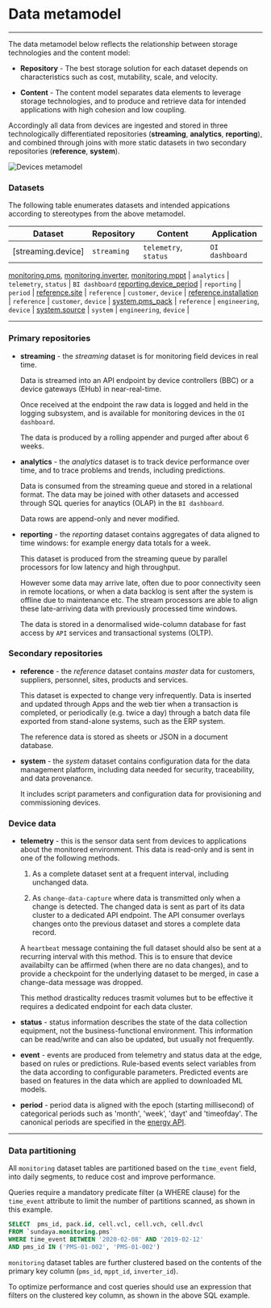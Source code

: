 # Data metamodel
---

The data metamodel below reflects the relationship between storage technologies and the content model:

- __Repository__ - The best storage solution for each dataset depends on characteristics such as cost, mutability, scale, and velocity. 

- __Content__ - The content model separates data elements to leverage storage technologies, and to produce and retrieve data for intended applications with high cohesion and low coupling.

Accordingly all data from devices are ingested and stored in three technologically differentiated repositories (**streaming**, **analytics**, **reporting**), and combined through joins with more static datasets in two secondary repositories (**reference**, **system**). 


![Devices metamodel](/images/dataset-metamodel.png)

### Datasets 

The following table enumerates datasets and intended appications according to stereotypes from the above metamodel.

Dataset | Repository | Content | Application
--- | --- | --- | ---
[streaming.device] | `streaming` | `telemetry`, `status` | `OI dashboard`
[monitoring.pms](https://docs.sundaya.monitored.equipment/docs/api.sundaya.monitored.equipment/0/c/Implementation/Datasets/monitoring/pms),
[monitoring.inverter](https://docs.sundaya.monitored.equipment/docs/api.sundaya.monitored.equipment/0/c/Implementation/Datasets/monitoring/inverter), 
[monitoring.mppt](https://docs.sundaya.monitored.equipment/docs/api.sundaya.monitored.equipment/0/c/Implementation/Datasets/monitoring/mppt) | `analytics` | `telemetry`, `status` | `BI dashboard`
[reporting.device_period](https://docs.sundaya.monitored.equipment/docs/api.sundaya.monitored.equipment/0/c/Implementation/Datasets/reporting/monitoring) | `reporting` | `period` |
[reference.site](https://docs.sundaya.monitored.equipment/docs/api.sundaya.monitored.equipment/0/c/Implementation/Datasets/reference/site) | `reference` | `customer`, `device` |
[reference.installation](https://docs.sundaya.monitored.equipment/docs/api.sundaya.monitored.equipment/0/c/Implementation/Datasets/reference/installation) | `reference` | `customer`, `device` |
[system.pms_pack](https://docs.sundaya.monitored.equipment/docs/api.sundaya.monitored.equipment/0/c/Implementation/Datasets/system/pms_pack) | `reference` | `engineering`, `device` |
[system.source](https://docs.sundaya.monitored.equipment/docs/api.sundaya.monitored.equipment/0/c/Implementation/Datasets/system/source) | `system` | `engineering`, `device` |

---

### Primary repositories 

- **streaming** - the _streaming_ dataset is for monitoring field devices in real time. 

    Data is streamed into an API endpoint by device controllers (BBC) or a device gateways (EHub) in near-real-time. 

    Once received at the endpoint the raw data is logged and held in the logging subsystem, and is available for monitoring devices in the `OI dashboard`.
    
    The data is produced by a rolling appender and purged after about 6 weeks. 

- **analytics** - the _analytics_ dataset is to track device performance over time, and to trace problems and trends, including predictions.

    Data is consumed from the streaming queue and stored in a relational format. The data may be joined with other datasets and accessed through SQL queries for anaytics (OLAP) in the `BI dashboard`.
    
    Data rows are append-only and never modified. 

    
- **reporting** - the _reporting_ dataset contains aggregates of data aligned to time windows: for example energy data totals for a week.

    This dataset is produced from the streaming queue by parallel processors for low latency and high throughput. 

    However some data may arrive late, often due to poor connectivity seen in remote locations, or when a data backlog is sent after the system is offline due to maintenance etc. The stream processors are able to align these late-arriving data with previously processed time windows.

    The data is stored in a denormalised wide-column database for fast access by `API` services and transactional systems (OLTP).
    
### Secondary repositories 

- **reference** - the _reference_ dataset contains _master_ data for customers, suppliers, personnel, sites, products and services. 

    This dataset is expected to change very infrequently. Data is inserted and updated through Apps and the web tier when a transaction is completed, or periodically (e.g. twice a day) through a batch data file exported from stand-alone systems, such as the ERP system. 
    
    The reference data is stored as sheets or JSON in a document database.

- **system** - the _system_ dataset contains configuration data for the data management platform, including data needed for security, traceability, and data provenance. 

    It includes script parameters and configuration data for provisioning and commissioning devices.

### Device data

- **telemetry** - this is the sensor data sent from devices to applications about the monitored environment. This data is read-only and is sent in one of the following methods.

    1. As a complete dataset sent at a frequent interval, including unchanged data.

    2. As `change-data-capture` where data is transmitted only when a change is detected. The changed data is sent as part of its data cluster to a dedicated API endpoint. The API consumer overlays changes onto the previous dataset and stores a complete data record.   
    
    A `heartbeat` message containing the full dataset should also be sent at a recurring interval with this method. This is to ensure that device availabilty can be affirmed (when there are no data changes), and to provide a checkpoint for the underlying dataset to be merged, in case a change-data message was dropped.

    This method drasticallty reduces trasmit volumes but to be effective it requires a dedicated endpoint for each data cluster.  

- **status** - status information describes the state of the data collection equipment, not the business-functional environment. This information can be read/write and can also be updated, but usually not frequently.
 
- **event** - events are produced from telemetry and status data at the edge, based on rules or predictions. Rule-based events select variables from the data according to configurable parameters. Predicted events are based on features in the data which are applied to downloaded ML models. 

- **period** - period data is aligned with the epoch (starting millisecond) of categorical periods such as 'month', 'week', 'dayt' and 'timeofday'. The canonical periods are specified in the [energy API](https://docs.sundaya.monitored.equipment/docs/api.sundaya.monitored.equipment/0/c/Getting%20Started/API%20Overview/Energy%20API).

---

### Data partitioning

All `monitoring` dataset tables are partitioned based on the `time_event` field, into daily segments, to reduce cost and improve performance. 

Queries require a mandatory predicate filter (a WHERE clause) for the `time_event` attribute to limit the number of partitions scanned, as shown in this example.

```sql
SELECT 	pms_id, pack.id, cell.vcl, cell.vch, cell.dvcl
FROM `sundaya.monitoring.pms`
WHERE time_event BETWEEN '2020-02-08' AND '2019-02-12'
AND pms_id IN ('PMS-01-002', 'PMS-01-002')
```

`monitoring` dataset tables are further clustered based on the contents of the primary key column (`pms_id`, `mppt_id`, `inverter_id`).

To optimize performance and cost queries should use an expression that filters on the clustered key column, as shown in the above SQL example.
